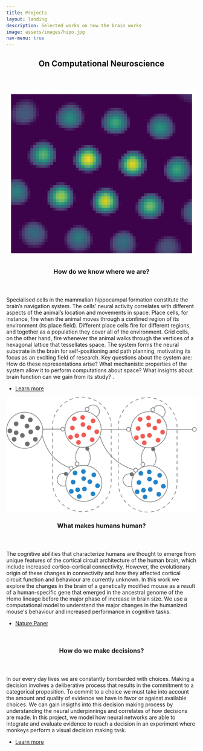 ```yaml
---
title: Projects
layout: landing
description: Selected works on how the brain works
image: assets/images/hipo.jpg
nav-menu: true
---
```


<!-- Main -->
<div id="main">

<!-- On Computational Neuroscience -->
<section id="intro to compneuro">
	<div class="inner">
		<header class="major">
			<h2>On Computational Neuroscience</h2>
		</header>
		<p>  </p>
	</div>
</section>

<!-- Two -->
<section id="two" class="spotlights">
	<section>
		<a href="gridcells.html" class="image">
			<img src="assets/images/CoverRGB.png" alt="" data-position="center center" />
		</a>
		<div class="content">
			<div class="inner">
				<header class="major">
					<h3>How do we know where we are?</h3>
				</header>
				<p>Specialised cells in the mammalian hippocampal formation constitute the brain’s navigation system. The cells’ neural activity correlates with different aspects of the animal’s location and movements in space. Place cells, for instance, fire when the animal moves through a confined region of its environment (its place field). Different place cells fire for different regions, and together as a population they cover all of the environment. Grid cells, on the other hand, fire whenever the animal walks through the vertices of a hexagonal lattice that tessellates space. The system forms the neural substrate in the brain for self-positioning and path planning, motivating its focus as an exciting field of research. Key questions about the system are: How do these representations arise? What mechanistic properties of the system allow it to perform computations about space? What insights about brain function can we gain from its study? .</p>
				<ul class="actions">
					<li><a href="gridcells.html" class="button">Learn more</a></li>
				</ul>
			</div>
		</div>
	</section>
	<section>
		<a href="humanmouse.html" class="image">
			<img src="assets/images/humanmouse.png" alt="" data-position="center center" />
		</a>
		<div class="content">
			<div class="inner">
				<header class="major">
					<h3>What makes humans human?</h3>
				</header>
				<p>The cognitive abilities that characterize humans are thought to emerge from unique features of the cortical circuit architecture of the human brain, which include increased cortico–cortical connectivity. However, the evolutionary origin of these changes in connectivity and how they affected cortical circuit function and behaviour are currently unknown. In this work we explore the changes in the brain of a genetically modified mouse as a result of a human-specific gene that emerged in the ancestral genome of the Homo lineage before the major phase of increase in brain size. We use a computational model to understand the major changes in the humanized mouse's behaviour and increased performance in cognitive tasks. </p>
				<ul class="actions">
					<li><a href="humanmouse.pdf" class="button">Nature Paper</a></li>
				</ul>
			</div>
		</div>
	</section>
	<section>
		<a href="decision.html" class="image">
			<img src="assets/images/decision.jpg" alt="" data-position="25% 25%" />
		</a>
		<div class="content">
			<div class="inner">
				<header class="major">
					<h3>How do we make decisions?</h3>
				</header>
				<p>In our every day lives we are constantly bombarded with choices. Making a decision involves a deliberative process that results in the commitment to a categorical proposition. To commit to a choice we must take into account the amount and quality of evidence we have in favor or against available choices. We can gain insigths into this decision making process by understanding the neural underpinnings and correlates of how decisions are made. In this project, we model how neural networks are able to integrate and evaluate evidence to reach a decision in an experiment where monkeys perform a visual decision making task.     </p>
				<ul class="actions">
					<li><a href="decision.html" class="button">Learn more</a></li>
				</ul>
			</div>
		</div>
	</section>
</section>



</div>
